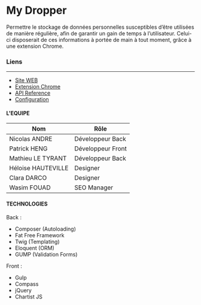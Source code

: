 My Dropper
==========

Permettre le stockage de données personnelles susceptibles d’être utilisées de manière régulière, afin de garantir un gain de temps à l’utilisateur. Celui-ci disposerait de ces informations à portée de main à tout moment, grâce à une extension Chrome. 


### Liens
--------------------
* [Site WEB](http://mydropper.mathieuletyrant.com)
* [Extension Chrome](https://chrome.google.com/webstore/detail/my-dropper/abchmallljbphbkjchahcogmjglkloao/related)
* [API Reference](https://github.com/ecolehetic/PHP14/wiki/API)
* [Configuration](https://github.com/ecolehetic/PHP14/wiki/Configuration)

#### L'EQUIPE
| Nom  |  Rôle|
| ------------- | ------------- |
| Nicolas ANDRE  | Développeur Back |
| Patrick HENG  | Développeur Front |
| Mathieu LE TYRANT  | Développeur Back |
| Héloise HAUTEVILLE  | Designer  |
| Clara DARCO  | Designer  |
| Wasim FOUAD  | SEO Manager  |

#### TECHNOLOGIES
Back :
* Composer (Autoloading)
* Fat Free Framework
* Twig (Templating)
* Eloquent (ORM)
* GUMP (Validation Forms)

Front :
* Gulp
* Compass
* jQuery
* Chartist JS

